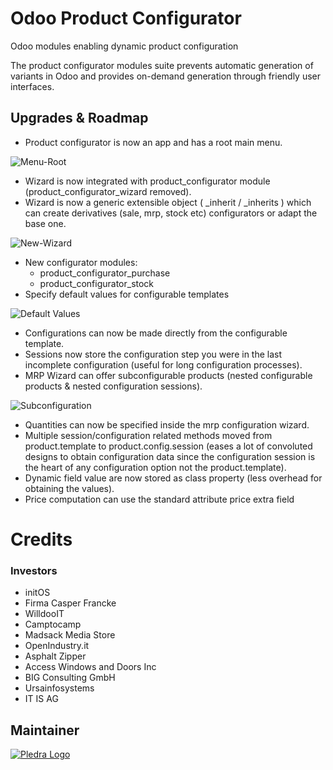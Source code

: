 # Odoo Product Configurator
Odoo modules enabling dynamic product configuration

The product configurator modules suite prevents automatic generation of variants in Odoo and provides on-demand generation through friendly user interfaces.

Upgrades & Roadmap
------------------
* Product configurator is now an app and has a root main menu.

![Menu-Root](https://i.imgur.com/yvu0nDA.png)
 
* Wizard is now integrated with product_configurator module (product_configurator_wizard removed).
* Wizard is now a generic extensible object ( _inherit / _inherits ) which can create derivatives (sale, mrp, stock etc) configurators or adapt the base one.

![New-Wizard](https://i.imgur.com/oS0XfBo.png)
* New configurator modules:
	* product_configurator_purchase
	* product_configurator_stock
* Specify default values for configurable templates

![Default Values](https://i.imgur.com/wsZvoAJ.png)

* Configurations can now be made directly from the configurable template.
* Sessions now store the configuration step you were in the last incomplete configuration (useful for long configuration processes).
* MRP Wizard can offer subconfigurable products (nested configurable products & nested configuration sessions).

![Subconfiguration](https://i.imgur.com/NCJnOY9.png)
* Quantities can now be specified inside the mrp configuration wizard.
* Multiple session/configuration related methods moved from product.template to product.config.session (eases a lot of convoluted designs to obtain configuration data since the configuration session is the heart of any configuration option not the product.template).
* Dynamic field value are now stored as class property (less overhead for obtaining the values).
* Price computation can use the standard attribute price extra field 


# Credits

### Investors

* initOS
* Firma Casper Francke
* WilldooIT
* Camptocamp
* Madsack Media Store
* OpenIndustry.it
* Asphalt Zipper
* Access Windows and Doors Inc
* BIG Consulting GmbH
* Ursainfosystems
* IT IS AG

Maintainer
----------

[![Pledra Logo](https://www.pledra.com/logo.png)](https://www.pledra.com/)

